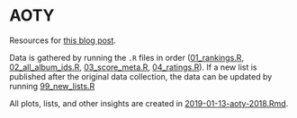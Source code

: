 # AOTY
Resources for [this blog post](http://iteratedexpectations.com/post/aoty-2018/).

Data is gathered by running the `.R` files in order ([01_rankings.R](01_rankings.R), [02_all_album_ids.R](02_all_album_ids.R), [03_score_meta.R](03_score_meta.R), [04_ratings.R](04_ratings.R)). If a new list is published after the original data collection, the data can be updated by running [99_new_lists.R](99_new_lists.R)


All plots, lists, and other insights are created in [2019-01-13-aoty-2018.Rmd](2019-01-13-aoty-2018.Rmd).
